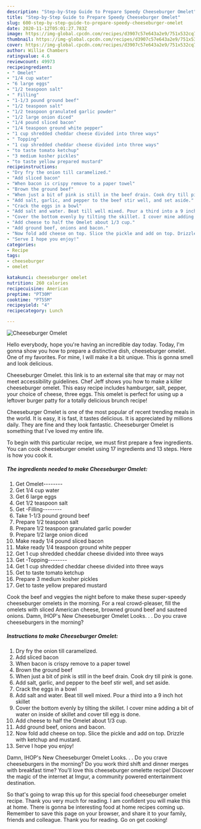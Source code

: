 ```yaml
---
description: "Step-by-Step Guide to Prepare Speedy Cheeseburger Omelet"
title: "Step-by-Step Guide to Prepare Speedy Cheeseburger Omelet"
slug: 600-step-by-step-guide-to-prepare-speedy-cheeseburger-omelet
date: 2020-11-12T05:01:27.783Z
image: https://img-global.cpcdn.com/recipes/d3907c57e643a2e9/751x532cq70/cheeseburger-omelet-recipe-main-photo.jpg
thumbnail: https://img-global.cpcdn.com/recipes/d3907c57e643a2e9/751x532cq70/cheeseburger-omelet-recipe-main-photo.jpg
cover: https://img-global.cpcdn.com/recipes/d3907c57e643a2e9/751x532cq70/cheeseburger-omelet-recipe-main-photo.jpg
author: Willie Chambers
ratingvalue: 4.6
reviewcount: 49973
recipeingredient:
- " Omelet"
- "1/4 cup water"
- "6 large eggs"
- "1/2 teaspoon salt"
- " Filling"
- "1-1/3 pound ground beef"
- "1/2 teaspoon salt"
- "1/2 teaspoon granulated garlic powder"
- "1/2 large onion diced"
- "1/4 pound sliced bacon"
- "1/4 teaspoon ground white pepper"
- "1 cup shredded cheddar cheese divided into three ways"
- " Topping"
- "1 cup shredded cheddar cheese divided into three ways"
- "to taste tomato ketchup"
- "3 medium kosher pickles"
- "to taste yellow prepared mustard"
recipeinstructions:
- "Dry fry the onion till caramelized."
- "Add sliced bacon"
- "When bacon is crispy remove to a paper towel"
- "Brown the ground beef"
- "When just a bit of pink is still in the beef drain. Cook dry till pink is gone."
- "Add salt, garlic, and pepper to the beef stir well, and set aside."
- "Crack the eggs in a bowl"
- "Add salt and water. Beat till well mixed. Pour a third into a 9 inch hot skillet"
- "Cover the bottom evenly by tilting the skillet. I cover mine adding a bit of water on inside of skillet and cover till egg is done."
- "Add cheese to half the Omelet about 1/3 cup."
- "Add ground beef, onions and bacon."
- "Now fold add cheese on top. Slice the pickle and add on top. Drizzle with ketchup and mustard."
- "Serve I hope you enjoy!"
categories:
- Recipe
tags:
- cheeseburger
- omelet

katakunci: cheeseburger omelet 
nutrition: 260 calories
recipecuisine: American
preptime: "PT30M"
cooktime: "PT55M"
recipeyield: "4"
recipecategory: Lunch

---
```



![Cheeseburger Omelet](https://img-global.cpcdn.com/recipes/d3907c57e643a2e9/751x532cq70/cheeseburger-omelet-recipe-main-photo.jpg)

Hello everybody, hope you're having an incredible day today. Today, I'm gonna show you how to prepare a distinctive dish, cheeseburger omelet. One of my favorites. For mine, I will make it a bit unique. This is gonna smell and look delicious.

Cheeseburger Omelet. this link is to an external site that may or may not meet accessibility guidelines. Chef Jeff shows you how to make a killer cheeseburger omelet. This easy recipe includes hamburger, salt, pepper, your choice of cheese, three eggs. This omelet is perfect for using up a leftover burger patty for a totally delicious brunch recipe!

Cheeseburger Omelet is one of the most popular of recent trending meals in the world. It is easy, it is fast, it tastes delicious. It is appreciated by millions daily. They are fine and they look fantastic. Cheeseburger Omelet is something that I've loved my entire life.


To begin with this particular recipe, we must first prepare a few ingredients. You can cook cheeseburger omelet using 17 ingredients and 13 steps. Here is how you cook it.

<!--inarticleads1-->

##### The ingredients needed to make Cheeseburger Omelet:

1. Get  Omelet--------
1. Get 1/4 cup water
1. Get 6 large eggs
1. Get 1/2 teaspoon salt
1. Get  -Filling--------
1. Take 1-1/3 pound ground beef
1. Prepare 1/2 teaspoon salt
1. Prepare 1/2 teaspoon granulated garlic powder
1. Prepare 1/2 large onion diced
1. Make ready 1/4 pound sliced bacon
1. Make ready 1/4 teaspoon ground white pepper
1. Get 1 cup shredded cheddar cheese divided into three ways
1. Get  -Topping--------
1. Get 1 cup shredded cheddar cheese divided into three ways
1. Get to taste tomato ketchup
1. Prepare 3 medium kosher pickles
1. Get to taste yellow prepared mustard


Cook the beef and veggies the night before to make these super-speedy cheeseburger omelets in the morning. For a real crowd-pleaser, fill the omelets with sliced American cheese, browned ground beef and sauteed onions. Damn, IHOP&#39;s New Cheeseburger Omelet Looks. . . Do you crave cheeseburgers in the morning? 

<!--inarticleads2-->

##### Instructions to make Cheeseburger Omelet:

1. Dry fry the onion till caramelized.
1. Add sliced bacon
1. When bacon is crispy remove to a paper towel
1. Brown the ground beef
1. When just a bit of pink is still in the beef drain. Cook dry till pink is gone.
1. Add salt, garlic, and pepper to the beef stir well, and set aside.
1. Crack the eggs in a bowl
1. Add salt and water. Beat till well mixed. Pour a third into a 9 inch hot skillet
1. Cover the bottom evenly by tilting the skillet. I cover mine adding a bit of water on inside of skillet and cover till egg is done.
1. Add cheese to half the Omelet about 1/3 cup.
1. Add ground beef, onions and bacon.
1. Now fold add cheese on top. Slice the pickle and add on top. Drizzle with ketchup and mustard.
1. Serve I hope you enjoy!


Damn, IHOP&#39;s New Cheeseburger Omelet Looks. . . Do you crave cheeseburgers in the morning? Do you work third shift and dinner merges with breakfast time? You&#39;ll love this cheeseburger omelette recipe! Discover the magic of the internet at Imgur, a community powered entertainment destination. 

So that's going to wrap this up for this special food cheeseburger omelet recipe. Thank you very much for reading. I am confident you will make this at home. There is gonna be interesting food at home recipes coming up. Remember to save this page on your browser, and share it to your family, friends and colleague. Thank you for reading. Go on get cooking!
